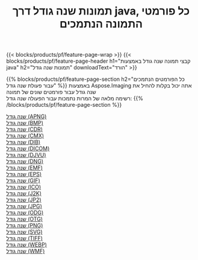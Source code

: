 ﻿---
title: תמונות שנה גודל דרך java, כל פורמטי התמונה הנתמכים 
weight: 3920
url: /he/java/resize 
lang: he
langdirlevel: 2
locales: zh-hans,ja,it,ru,de,es,fr,nl,id,lt,pl,pt,vi,tr,ko,zh-hant,ar,hi,th,sv,cs,uk,he
description: באמצעות Aspose.Imaging תוכל בקלות שנה גודל תמונות באמצעות java
---

{{< blocks/products/pf/feature-page-wrap >}}
{{< blocks/products/pf/feature-page-header h1="קבצי תמונה שנה גודל באמצעות java" h2="תמונות שנה גודל" downloadText="הורד" >}}


{{% blocks/products/pf/feature-page-section  h2="כל הפורמטים הנתמכים עבור פעולת שנה גודל" %}}
באמצעות Aspose.Imaging אתה יכול בקלות להחיל את שנה גודל עבור פורמטים שונים של תמונה
<br/>
רשימה מלאה של המרות נתמכות עבור הפעולה שנה גודל:
{{% /blocks/products/pf/feature-page-section %}}
<div class="container-fluid productfamilypage bg-gray">
    <div class="convertypes bg-gray agp-content section">
        <div class="container">
		<div class="row other-converters">
		    <div class='col-md-2 other-converter remove-lp remove-rp'><a href="/imaging/he/java/resize/apng" >שנה גודל (APNG)</a></div><div class='col-md-2 other-converter remove-lp remove-rp'><a href="/imaging/he/java/resize/bmp" >שנה גודל (BMP)</a></div><div class='col-md-2 other-converter remove-lp remove-rp'><a href="/imaging/he/java/resize/cdr" >שנה גודל (CDR)</a></div><div class='col-md-2 other-converter remove-lp remove-rp'><a href="/imaging/he/java/resize/cmx" >שנה גודל (CMX)</a></div><div class='col-md-2 other-converter remove-lp remove-rp'><a href="/imaging/he/java/resize/dib" >שנה גודל (DIB)</a></div><div class='col-md-2 other-converter remove-lp remove-rp'><a href="/imaging/he/java/resize/dicom" >שנה גודל (DICOM)</a></div><div class='col-md-2 other-converter remove-lp remove-rp'><a href="/imaging/he/java/resize/djvu" >שנה גודל (DJVU)</a></div><div class='col-md-2 other-converter remove-lp remove-rp'><a href="/imaging/he/java/resize/dng" >שנה גודל (DNG)</a></div><div class='col-md-2 other-converter remove-lp remove-rp'><a href="/imaging/he/java/resize/emf" >שנה גודל (EMF)</a></div><div class='col-md-2 other-converter remove-lp remove-rp'><a href="/imaging/he/java/resize/eps" >שנה גודל (EPS)</a></div><div class='col-md-2 other-converter remove-lp remove-rp'><a href="/imaging/he/java/resize/gif" >שנה גודל (GIF)</a></div><div class='col-md-2 other-converter remove-lp remove-rp'><a href="/imaging/he/java/resize/ico" >שנה גודל (ICO)</a></div><div class='col-md-2 other-converter remove-lp remove-rp'><a href="/imaging/he/java/resize/j2k" >שנה גודל (J2K)</a></div><div class='col-md-2 other-converter remove-lp remove-rp'><a href="/imaging/he/java/resize/jp2" >שנה גודל (JP2)</a></div><div class='col-md-2 other-converter remove-lp remove-rp'><a href="/imaging/he/java/resize/jpg" >שנה גודל (JPG)</a></div><div class='col-md-2 other-converter remove-lp remove-rp'><a href="/imaging/he/java/resize/odg" >שנה גודל (ODG)</a></div><div class='col-md-2 other-converter remove-lp remove-rp'><a href="/imaging/he/java/resize/otg" >שנה גודל (OTG)</a></div><div class='col-md-2 other-converter remove-lp remove-rp'><a href="/imaging/he/java/resize/png" >שנה גודל (PNG)</a></div><div class='col-md-2 other-converter remove-lp remove-rp'><a href="/imaging/he/java/resize/svg" >שנה גודל (SVG)</a></div><div class='col-md-2 other-converter remove-lp remove-rp'><a href="/imaging/he/java/resize/tiff" >שנה גודל (TIFF)</a></div><div class='col-md-2 other-converter remove-lp remove-rp'><a href="/imaging/he/java/resize/webp" >שנה גודל (WEBP)</a></div><div class='col-md-2 other-converter remove-lp remove-rp'><a href="/imaging/he/java/resize/wmf" >שנה גודל (WMF)</a></div>
                </div>
        </div>
    </div>
</div>
<br/>

